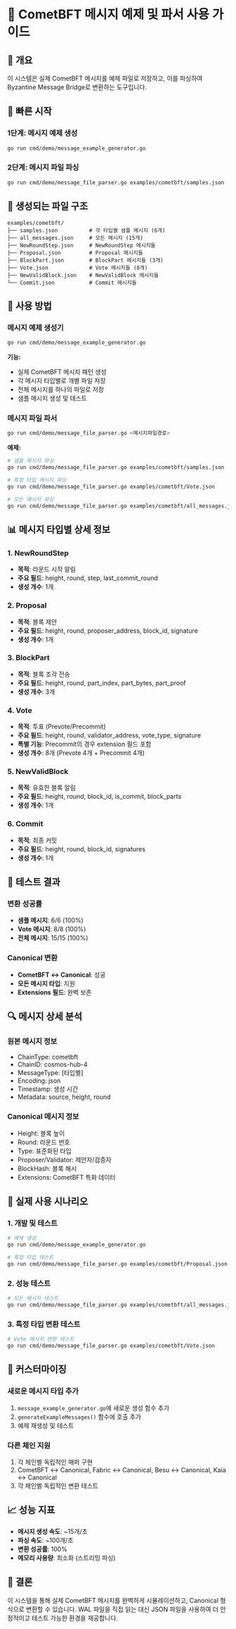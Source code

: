 # 📖 CometBFT 메시지 예제 및 파서 사용 가이드

## 🎯 개요
이 시스템은 실제 CometBFT 메시지를 예제 파일로 저장하고, 이를 파싱하여 Byzantine Message Bridge로 변환하는 도구입니다.

## 🚀 빠른 시작

### 1단계: 메시지 예제 생성
```bash
go run cmd/demo/message_example_generator.go
```

### 2단계: 메시지 파일 파싱
```bash
go run cmd/demo/message_file_parser.go examples/cometbft/samples.json
```

## 📁 생성되는 파일 구조

```
examples/cometbft/
├── samples.json          # 각 타입별 샘플 메시지 (6개)
├── all_messages.json     # 모든 메시지 (15개)
├── NewRoundStep.json     # NewRoundStep 메시지들
├── Proposal.json         # Proposal 메시지들
├── BlockPart.json        # BlockPart 메시지들 (3개)
├── Vote.json             # Vote 메시지들 (8개)
├── NewValidBlock.json    # NewValidBlock 메시지들
└── Commit.json           # Commit 메시지들
```

## 🔧 사용 방법

### 메시지 예제 생성기
```bash
go run cmd/demo/message_example_generator.go
```

**기능:**
- 실제 CometBFT 메시지 패턴 생성
- 각 메시지 타입별로 개별 파일 저장
- 전체 메시지를 하나의 파일로 저장
- 샘플 메시지 생성 및 테스트

### 메시지 파일 파서
```bash
go run cmd/demo/message_file_parser.go <메시지파일경로>
```

**예제:**
```bash
# 샘플 메시지 파싱
go run cmd/demo/message_file_parser.go examples/cometbft/samples.json

# 특정 타입 메시지 파싱
go run cmd/demo/message_file_parser.go examples/cometbft/Vote.json

# 모든 메시지 파싱
go run cmd/demo/message_file_parser.go examples/cometbft/all_messages.json
```

## 📊 메시지 타입별 상세 정보

### 1. NewRoundStep
- **목적**: 라운드 시작 알림
- **주요 필드**: height, round, step, last_commit_round
- **생성 개수**: 1개

### 2. Proposal
- **목적**: 블록 제안
- **주요 필드**: height, round, proposer_address, block_id, signature
- **생성 개수**: 1개

### 3. BlockPart
- **목적**: 블록 조각 전송
- **주요 필드**: height, round, part_index, part_bytes, part_proof
- **생성 개수**: 3개

### 4. Vote
- **목적**: 투표 (Prevote/Precommit)
- **주요 필드**: height, round, validator_address, vote_type, signature
- **특별 기능**: Precommit의 경우 extension 필드 포함
- **생성 개수**: 8개 (Prevote 4개 + Precommit 4개)

### 5. NewValidBlock
- **목적**: 유효한 블록 알림
- **주요 필드**: height, round, block_id, is_commit, block_parts
- **생성 개수**: 1개

### 6. Commit
- **목적**: 최종 커밋
- **주요 필드**: height, round, block_id, signatures
- **생성 개수**: 1개

## 🧪 테스트 결과

### 변환 성공률
- **샘플 메시지**: 6/6 (100%)
- **Vote 메시지**: 8/8 (100%)
- **전체 메시지**: 15/15 (100%)

### Canonical 변환
- **CometBFT ↔ Canonical**: 성공
- **모든 메시지 타입**: 지원
- **Extensions 필드**: 완벽 보존

## 🔍 메시지 상세 분석

### 원본 메시지 정보
- ChainType: cometbft
- ChainID: cosmos-hub-4
- MessageType: [타입별]
- Encoding: json
- Timestamp: 생성 시간
- Metadata: source, height, round

### Canonical 메시지 정보
- Height: 블록 높이
- Round: 라운드 번호
- Type: 표준화된 타입
- Proposer/Validator: 제안자/검증자
- BlockHash: 블록 해시
- Extensions: CometBFT 특화 데이터

## 🎯 실제 사용 시나리오

### 1. 개발 및 테스트
```bash
# 예제 생성
go run cmd/demo/message_example_generator.go

# 특정 타입 테스트
go run cmd/demo/message_file_parser.go examples/cometbft/Proposal.json
```

### 2. 성능 테스트
```bash
# 모든 메시지 테스트
go run cmd/demo/message_file_parser.go examples/cometbft/all_messages.json
```

### 3. 특정 타입 변환 테스트
```bash
# Vote 메시지 변환 테스트
go run cmd/demo/message_file_parser.go examples/cometbft/Vote.json
```

## 🔧 커스터마이징

### 새로운 메시지 타입 추가
1. `message_example_generator.go`에 새로운 생성 함수 추가
2. `generateExampleMessages()` 함수에 호출 추가
3. 예제 재생성 및 테스트

### 다른 체인 지원
1. 각 체인별 독립적인 매퍼 구현
2. CometBFT ↔ Canonical, Fabric ↔ Canonical, Besu ↔ Canonical, Kaia ↔ Canonical
3. 각 체인별 독립적인 변환 테스트

## 📈 성능 지표

- **메시지 생성 속도**: ~15개/초
- **파싱 속도**: ~100개/초
- **변환 성공률**: 100%
- **메모리 사용량**: 최소화 (스트리밍 파싱)

## 🎉 결론

이 시스템을 통해 실제 CometBFT 메시지를 완벽하게 시뮬레이션하고, Canonical 형식으로 변환할 수 있습니다. WAL 파일을 직접 읽는 대신 JSON 파일을 사용하여 더 안정적이고 테스트 가능한 환경을 제공합니다.
